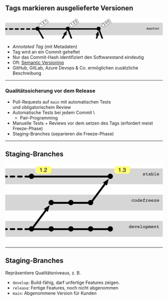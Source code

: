 ## Tags markieren ausgelieferte Versionen

![Tags](release-tags.png)

 * *Annotated Tag* (mit Metadaten)
 * Tag wird an ein Commit geheftet
 * Nur das Commit-Hash identifiziert den Softwarestand eindeutig
 * Oft: [Semantic Versioning](https://semver.org/)
 * GitHub, GitLab, Azure Devops & Co. ermöglichen zusätzliche Beschreibung


---


### Qualitätssicherung vor dem Release

 * Pull-Requests auf `main` mit automatischen Tests \
   und obligatorischem Review
 * Automatische Tests bei jedem Commit \
   + Pair-Programming
 * Manuelle Tests + Reviews vor dem setzen des Tags 
   (erfordert meist Freeze-Phase)
 * Staging-Branches
   (separieren die Freeze-Phase)


---

## Staging-Branches

![Staging-Branches](abb-staging-branches.png)


---


## Staging-Branches

Repräsentiere Qualitätsniveaus, z. B.

 * `develop`: Build-fähig, darf unfertige Features zeigen.
 * `release`: Fertige Features, noch nicht abgenommen
 * `main`: Abgenommene Version für Kunden


